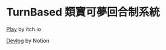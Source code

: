 # TurnBased 類寶可夢回合制系統

[Play](https://orewachuuni.itch.io/turnbased-qaq) by itch.io

[Devlog](https://chalk-wedge-e02.notion.site/Turn-Based-c147adc298404eddade009cf4977ce03) by Notion

